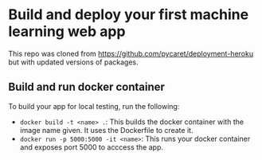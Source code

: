 # Build and deploy your first machine learning web app

This repo was cloned from https://github.com/pycaret/deployment-heroku but with updated versions of packages.

## Build and run docker container

To build your app for local testing, run the following:
* `docker build -t <name> .`: This builds the docker container with the image name given. It uses the Dockerfile to create it.
* `docker run -p 5000:5000 -it <name>`: This runs your docker container and exposes port 5000 to acccess the app.